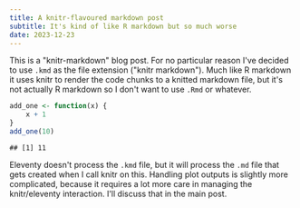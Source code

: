 ```yaml
---
title: A knitr-flavoured markdown post
subtitle: It's kind of like R markdown but so much worse
date: 2023-12-23
---
```


This is a "knitr-markdown" blog post. For no particular reason I've decided to use `.kmd` as the file extension ("knitr markdown"). Much like R markdown it uses knitr to render the code chunks to a knitted markdown file, but it's not actually R markdown so I don't want to use `.Rmd` or whatever. 


```r
add_one <- function(x) {
    x + 1
}
add_one(10)
```

```
## [1] 11
```

Eleventy doesn't process the `.kmd` file, but it will process the `.md` file that gets created when I call knitr on this. Handling plot outputs is slightly more complicated, because it requires a lot more care in managing the knitr/eleventy interaction. I'll discuss that in the main post.

